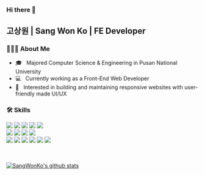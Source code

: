 ### Hi there 👋  

## 고상원 | Sang Won Ko | FE Developer

<h3> 🧑🏻‍💻 About Me </h3>

- 🎓 &nbsp; Majored Computer Science & Engineering in Pusan National University
- 💻 &nbsp; Currently working as a Front-End Web Developer
- 👀 &nbsp; Interested in building and maintaining responsive websites with user-friendly made UI/UX


<h3> 🛠 Skills </h3>
<div>
<img src="https://img.shields.io/badge/HTML5-e34f26?style=flat-square&logo=html5&logoColor=white"/>
<img src="https://img.shields.io/badge/css-686de0?style=flat-square&logo=css3&logoColor=white"/>
<img src="https://img.shields.io/badge/JavaScript-f9ca24?style=flat-square&logo=javascript&logoColor=white"/>
<img src="https://img.shields.io/badge/React-61dafb?style=flat-square&logo=react&logoColor=black"/>
<img src="https://img.shields.io/badge/Vue-4fc08d?style=flat-square&logo=vue.js&logoColor=white"/>
<br/>
<img src="https://img.shields.io/badge/Redux-764abc?style=flat-square&logo=redux&logoColor=white"/>
<img src="https://img.shields.io/badge/Redux Saga-999999?style=flat-square&logo=Redux-Saga&logoColor=white"/>
<img src="https://img.shields.io/badge/React Router-ca4245?style=flat-square&logo=React-Router&logoColor=white"/>
<img src="https://img.shields.io/badge/styled components-DB7093?style=flat-square&logo=styled-components&logoColor=white"/>
<br/>
<img src="https://img.shields.io/badge/Python-f9ca24?style=flat-square&logo=python&logoColor=black"/>
<img src="https://img.shields.io/badge/C-004088?style=flat-square&logo=C&logoColor=white"/>
<img src="https://img.shields.io/badge/C++-ca4245?style=flat-square&logo=C%2B%2B&logoColor=white"/>
<img src="https://img.shields.io/badge/java-00a98f?style=flat-square&logo=java&logoColor=white"/>
<img src="https://img.shields.io/badge/mysql-ff9e0f?style=flat-square&logo=mysql&logoColor=white"/>
 <img src="https://img.shields.io/badge/openstack-ed1944?style=flat-square&logo=openstack&logoColor=white"/>

</div>
<br/>
<br/>

[![SangWonKo's github stats](https://github-readme-stats.vercel.app/api?username=SangWonKo&count_private=true&show_icons=true&theme=dark)](https://github.com/SangWonKo)

<!---🤙 Contacts --->





<!---
SangWonKo/SangWonKo is a ✨ special ✨ repository because its `README.md` (this file) appears on your GitHub profile.
You can click the Preview link to take a look at your changes.
--->
